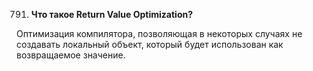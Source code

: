 791. **Что такое Return Value Optimization?**

Оптимизация компилятора, позволяющая в некоторых случаях не создавать локальный объект, который будет использован как возвращаемое значение.
